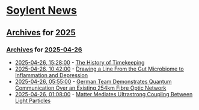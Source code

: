 # [Soylent News](../../../README.md)

## [Archives](../../index.md) for [2025](../index.md)

### [Archives](../../index.md) for [2025-04-26](index.md)

* [2025-04-26, 15:28:00](https://soylentnews.org/article.pl?sid=25/04/25/0329237&from=rss) - [The History of Timekeeping](https://soylentnews.org/article.pl?sid=25/04/25/0329237&from=rss)
* [2025-04-26, 10:42:00](https://soylentnews.org/article.pl?sid=25/04/25/0327235&from=rss) - [Drawing a Line From the Gut Microbiome to Inflammation and Depression](https://soylentnews.org/article.pl?sid=25/04/25/0327235&from=rss)
* [2025-04-26, 05:55:00](https://soylentnews.org/article.pl?sid=25/04/25/0319203&from=rss) - [German Team Demonstrates Quantum Communication Over an Existing 254km Fibre Optic Network](https://soylentnews.org/article.pl?sid=25/04/25/0319203&from=rss)
* [2025-04-26, 01:08:00](https://soylentnews.org/article.pl?sid=25/04/25/035210&from=rss) - [Matter Mediates Ultrastrong Coupling Between Light Particles](https://soylentnews.org/article.pl?sid=25/04/25/035210&from=rss)
